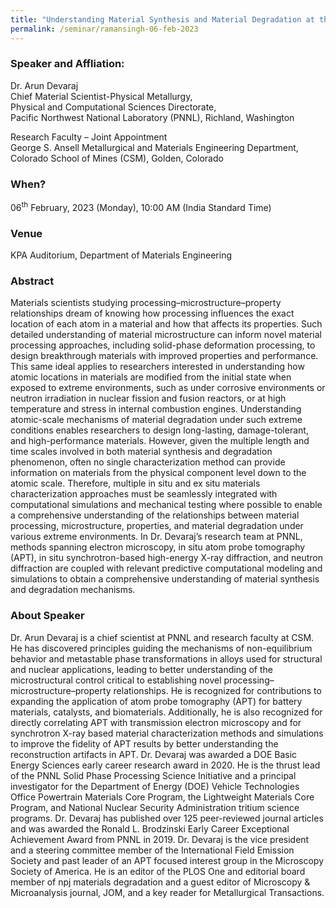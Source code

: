 ```yaml
---
title: "Understanding Material Synthesis and Material Degradation at the Atomic Scale: Two Sides of the Same Coin (06/02/23)"
permalink: /seminar/ramansingh-06-feb-2023
---
```

### Speaker and Affliation:
Dr. Arun Devaraj<br>
Chief Material Scientist-Physical Metallurgy,<br>
Physical and Computational Sciences Directorate,<br>
Pacific Northwest National Laboratory (PNNL), Richland, Washington<br>
 
Research Faculty – Joint Appointment<br>
George S. Ansell Metallurgical and Materials Engineering Department,<br>
Colorado School of Mines (CSM), Golden, Colorado<br>

### When?
06<sup>th</sup> February, 2023 (Monday), 10:00 AM (India Standard Time)

### Venue
KPA Auditorium, Department of Materials Engineering

### Abstract
Materials scientists studying processing–microstructure–property relationships dream of knowing how processing influences the exact location of each atom in a material and how that affects its properties. Such detailed understanding of material microstructure can inform novel material processing approaches, including solid-phase deformation processing, to design breakthrough materials with improved properties and performance. This same ideal applies to researchers interested in understanding how atomic locations in materials are modified from the initial state when exposed to extreme environments, such as under corrosive environments or neutron irradiation in nuclear fission and fusion reactors, or at high temperature and stress in internal combustion engines. Understanding atomic-scale mechanisms of material degradation under such extreme conditions enables researchers to design long-lasting, damage-tolerant, and high-performance materials. However, given the multiple length and time scales involved in both material synthesis and degradation phenomenon, often no single characterization method can provide information on materials from the physical component level down to the atomic scale. Therefore, multiple in situ and ex situ materials characterization approaches must be seamlessly integrated with computational simulations and mechanical testing where possible to enable a comprehensive understanding of the relationships between material processing, microstructure, properties, and material degradation under various extreme environments. In Dr. Devaraj’s research team at PNNL, methods spanning electron microscopy, in situ atom probe tomography (APT), in situ synchrotron-based high-energy X-ray diffraction, and neutron diffraction are coupled with relevant predictive computational modeling and simulations to obtain a comprehensive understanding of material synthesis and degradation mechanisms.

### About Speaker
Dr. Arun Devaraj is a chief scientist at PNNL and research faculty at CSM. He has discovered principles guiding the mechanisms of non-equilibrium behavior and metastable phase transformations in alloys used for structural and nuclear applications, leading to better understanding of the microstructural control critical to establishing novel processing–microstructure–property relationships. He is recognized for contributions to expanding the application of atom probe tomography (APT) for battery materials, catalysts, and biomaterials. Additionally, he is also recognized for directly correlating APT with transmission electron microscopy and for synchrotron X-ray based material characterization methods and simulations to improve the fidelity of APT results by better understanding the reconstruction artifacts in APT. Dr. Devaraj was awarded a DOE Basic Energy Sciences early career research award in 2020. He is the thrust lead of the PNNL Solid Phase Processing Science Initiative and a principal investigator for the Department of Energy (DOE) Vehicle Technologies Office Powertrain Materials Core Program, the Lightweight Materials Core Program, and National Nuclear Security Administration tritium science programs. Dr. Devaraj has published over 125 peer-reviewed journal articles and was awarded the Ronald L. Brodzinski Early Career Exceptional Achievement Award from PNNL in 2019. Dr. Devaraj is the vice president and a steering committee member of the International Field Emission Society and past leader of an APT focused interest group in the Microscopy Society of America. He is an editor of the PLOS One and editorial board member of npj materials degradation and a guest editor of Microscopy & Microanalysis journal, JOM, and a key reader for Metallurgical Transactions.